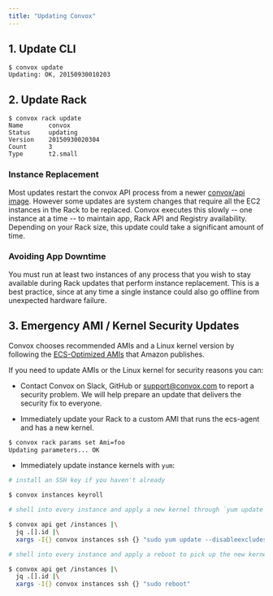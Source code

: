 ```yaml
---
title: "Updating Convox"
---
```


## 1. Update CLI

    $ convox update
    Updating: OK, 20150930010203

## 2. Update Rack

    $ convox rack update
    Name       convox
    Status     updating
    Version    20150930020304
    Count      3
    Type       t2.small

<div class="block-callout block-show-callout type-warning">
  <h3>Instance Replacement</h3>
  <p>Most updates restart the convox API process from a newer <a href="https://hub.docker.com/r/convox/api/">convox/api image</a>. However some updates are system changes that require all the EC2 instances in the Rack to be replaced. Convox executes this slowly -- one instance at a time -- to maintain app, Rack API and Registry availability. Depending on your Rack size, this update could take a significant amount of time.</p>
</div>

<div class="block-callout block-show-callout type-warning">
  <h3>Avoiding App Downtime</h3>
  <p>You must run at least two instances of any process that you wish to stay available during Rack updates that perform instance replacement. This is a best practice, since at any time a single instance could also go offline from unexpected hardware failure.</p>
</div>

## 3. Emergency AMI / Kernel Security Updates

Convox chooses recommended AMIs and a Linux kernel version by following the [ECS-Optimized AMIs](http://docs.aws.amazon.com/AmazonECS/latest/developerguide/launch_container_instance.html) that Amazon publishes.

If you need to update AMIs or the Linux kernel for security reasons you can:

* Contact Convox on Slack, GitHub or support@convox.com to report a security problem. We will help prepare an update that delivers the security fix to everyone.

* Immediately update your Rack to a custom AMI that runs the ecs-agent and has a new kernel.

```bash
$ convox rack params set Ami=foo
Updating parameters... OK
```

* Immediately update instance kernels with `yum`:

```bash
# install an SSH key if you haven't already

$ convox instances keyroll

# shell into every instance and apply a new kernel through `yum update`

$ convox api get /instances |\
  jq .[].id |\
  xargs -I{} convox instances ssh {} "sudo yum update --disableexcludes=app -y"

# shell into every instance and apply a reboot to pick up the new kernel

$ convox api get /instances |\
  jq .[].id |\
  xargs -I{} convox instances ssh {} "sudo reboot"
```
